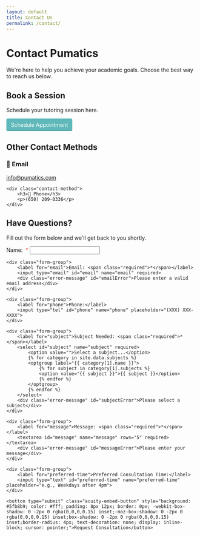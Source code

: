 ```yaml
---
layout: default
title: Contact Us
permalink: /contact/
---
```


# Contact Pumatics

We're here to help you achieve your academic goals. Choose the best way to reach us below.

## Book a Session

Schedule your tutoring session here.

<div class="cta-container">
    <a href="https://app.acuityscheduling.com/schedule.php?owner=21389694&ref=booking_button" target="_blank" class="acuity-embed-button" style="background: #5fb8b9; color: #fff; padding: 8px 12px; border: 0px; -webkit-box-shadow: 0 -2px 0 rgba(0,0,0,0.15) inset;-moz-box-shadow: 0 -2px 0 rgba(0,0,0,0.15) inset;box-shadow: 0 -2px 0 rgba(0,0,0,0.15) inset;border-radius: 4px; text-decoration: none; display: inline-block;">Schedule Appointment</a>
    <link rel="stylesheet" href="https://embed.acuityscheduling.com/embed/button/21389694.css" id="acuity-button-styles" />
    <script src="https://embed.acuityscheduling.com/embed/button/21389694.js" async></script>
</div>

## Other Contact Methods

<div class="contact-methods">
    <div class="contact-method">
        <h3>📧 Email</h3>
        <p><a href="mailto:info@pumatics.com">info@pumatics.com</a></p>
    </div>
    
    <div class="contact-method">
        <h3>📱 Phone</h3>
        <p>(650) 209-0336</p>
    </div>
</div>

## Have Questions?

Fill out the form below and we'll get back to you shortly.

<form action="https://formspree.io/f/{{ site.social.formspree_id }}" method="POST" class="contact-form" id="consultationForm">
    <div class="form-group">
        <label for="name">Name: <span class="required">*</span></label>
        <input type="text" id="name" name="name" required>
        <div class="error-message" id="nameError">Please enter your name</div>
    </div>
    
    <div class="form-group">
        <label for="email">Email: <span class="required">*</span></label>
        <input type="email" id="email" name="email" required>
        <div class="error-message" id="emailError">Please enter a valid email address</div>
    </div>
    
    <div class="form-group">
        <label for="phone">Phone:</label>
        <input type="tel" id="phone" name="phone" placeholder="(XXX) XXX-XXXX">
    </div>
    
    <div class="form-group">
        <label for="subject">Subject Needed: <span class="required">*</span></label>
        <select id="subject" name="subject" required>
            <option value="">Select a subject...</option>
            {% for category in site.data.subjects %}
            <optgroup label="{{ category[1].name }}">
                {% for subject in category[1].subjects %}
                <option value="{{ subject }}">{{ subject }}</option>
                {% endfor %}
            </optgroup>
            {% endfor %}
        </select>
        <div class="error-message" id="subjectError">Please select a subject</div>
    </div>
    
    <div class="form-group">
        <label for="message">Message: <span class="required">*</span></label>
        <textarea id="message" name="message" rows="5" required></textarea>
        <div class="error-message" id="messageError">Please enter your message</div>
    </div>
    
    <div class="form-group">
        <label for="preferred-time">Preferred Consultation Time:</label>
        <input type="text" id="preferred-time" name="preferred-time" placeholder="e.g., Weekdays after 4pm">
    </div>
    
    <button type="submit" class="acuity-embed-button" style="background: #5fb8b9; color: #fff; padding: 8px 12px; border: 0px; -webkit-box-shadow: 0 -2px 0 rgba(0,0,0,0.15) inset;-moz-box-shadow: 0 -2px 0 rgba(0,0,0,0.15) inset;box-shadow: 0 -2px 0 rgba(0,0,0,0.15) inset;border-radius: 4px; text-decoration: none; display: inline-block; cursor: pointer;">Request Consultation</button>
</form>

<style>
.required {
    color: #e74c3c;
    margin-left: 4px;
}

.error-message {
    color: #e74c3c;
    font-size: 0.9em;
    margin-top: 4px;
    display: none;
}

.form-group input.invalid,
.form-group select.invalid,
.form-group textarea.invalid {
    border-color: #e74c3c;
}

.form-group input.invalid:focus,
.form-group select.invalid:focus,
.form-group textarea.invalid:focus {
    border-color: #e74c3c;
    box-shadow: 0 0 5px rgba(231, 76, 60, 0.3);
}
</style>

<script>
document.getElementById('consultationForm').addEventListener('submit', function(e) {
    e.preventDefault();
    
    // Reset error messages
    document.querySelectorAll('.error-message').forEach(el => el.style.display = 'none');
    document.querySelectorAll('.form-group input, .form-group select, .form-group textarea').forEach(el => {
        el.classList.remove('invalid');
    });
    
    let isValid = true;
    
    // Validate name
    const nameInput = document.getElementById('name');
    if (!nameInput.value.trim()) {
        document.getElementById('nameError').style.display = 'block';
        nameInput.classList.add('invalid');
        isValid = false;
    }
    
    // Validate email
    const emailInput = document.getElementById('email');
    if (!emailInput.value.trim() || !emailInput.value.includes('@')) {
        document.getElementById('emailError').style.display = 'block';
        emailInput.classList.add('invalid');
        isValid = false;
    }
    
    // Validate subject
    const subjectInput = document.getElementById('subject');
    if (!subjectInput.value) {
        document.getElementById('subjectError').style.display = 'block';
        subjectInput.classList.add('invalid');
        isValid = false;
    }
    
    // Validate message
    const messageInput = document.getElementById('message');
    if (!messageInput.value.trim()) {
        document.getElementById('messageError').style.display = 'block';
        messageInput.classList.add('invalid');
        isValid = false;
    }
    
    if (isValid) {
        this.submit();
    }
});
</script>